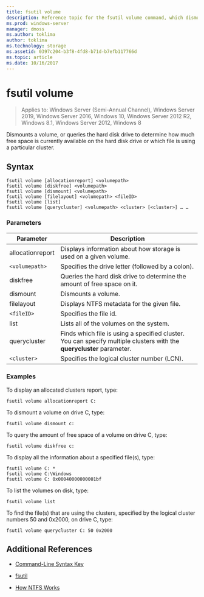 ```yaml
---
title: fsutil volume
description: Reference topic for the fsutil volume command, which dismounts a volume, or queries the hard disk drive to determine how much free space is currently available on the hard disk drive or which file is using a particular cluster.
ms.prod: windows-server
manager: dmoss
ms.author: toklima
author: toklima
ms.technology: storage
ms.assetid: 0397c204-b3f8-4fd8-b71d-b7efb117766d
ms.topic: article
ms.date: 10/16/2017
---
```


# fsutil volume

> Applies to: Windows Server (Semi-Annual Channel), Windows Server 2019, Windows Server 2016, Windows 10, Windows Server 2012 R2, Windows 8.1, Windows Server 2012, Windows 8

Dismounts a volume, or queries the hard disk drive to determine how much free space is currently available on the hard disk drive or which file is using a particular cluster.

## Syntax

```
fsutil volume [allocationreport] <volumepath>
fsutil volume [diskfree] <volumepath>
fsutil volume [dismount] <volumepath>
fsutil volume [filelayout] <volumepath> <fileID>
fsutil volume [list]
fsutil volume [querycluster] <volumepath> <cluster> [<cluster>] … …
```

### Parameters

| Parameter | Description |
| --------- | ----------- |
| allocationreport | Displays information about how storage is used on a given volume. |
| `<volumepath>` | Specifies the drive letter (followed by a colon). |
| diskfree | Queries the hard disk drive to determine the amount of free space on it. |
| dismount | Dismounts a volume. |
| filelayout | Displays NTFS metadata for the given file. |
| `<fileID>` | Specifies the file id. |
| list | Lists all of the volumes on the system. |
| querycluster | Finds which file is using a specified cluster. You can specify multiple clusters with the **querycluster** parameter. |
| `<cluster>` | Specifies the logical cluster number (LCN). |

### Examples

To display an allocated clusters report, type:

```
fsutil volume allocationreport C:
```

To dismount a volume on drive C, type:

```
fsutil volume dismount c:
```

To query the amount of free space of a volume on drive C, type:

```
fsutil volume diskfree c:
```

To display all the information about a specified file(s), type:

```
fsutil volume C: *
fsutil volume C:\Windows
fsutil volume C: 0x00040000000001bf
```

To list the volumes on disk, type:

```
fsutil volume list
```

To find the file(s) that are using the clusters, specified by the logical cluster numbers 50 and 0x2000, on drive C, type:

```
fsutil volume querycluster C: 50 0x2000
```

## Additional References

- [Command-Line Syntax Key](command-line-syntax-key.md)

- [fsutil](fsutil.md)

- [How NTFS Works](https://docs.microsoft.com/previous-versions/windows/it-pro/windows-server-2003/cc781134(v=ws.10))
